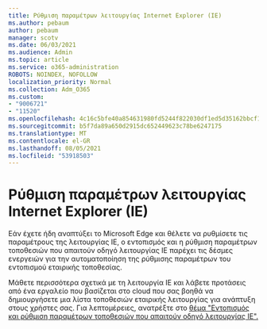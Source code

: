 ```yaml
---
title: Ρύθμιση παραμέτρων λειτουργίας Internet Explorer (IE)
ms.author: pebaum
author: pebaum
manager: scotv
ms.date: 06/03/2021
ms.audience: Admin
ms.topic: article
ms.service: o365-administration
ROBOTS: NOINDEX, NOFOLLOW
localization_priority: Normal
ms.collection: Adm_O365
ms.custom:
- "9006721"
- "11520"
ms.openlocfilehash: 4c16c5bfe40a854631980fd5244f822030df1ed5d35162bbcf19e4e989610ce3
ms.sourcegitcommit: b5f7da89a650d2915dc652449623c78be6247175
ms.translationtype: MT
ms.contentlocale: el-GR
ms.lasthandoff: 08/05/2021
ms.locfileid: "53918503"
---
```

# <a name="internet-explorer-ie-mode-configuration"></a>Ρύθμιση παραμέτρων λειτουργίας Internet Explorer (IE)

Εάν έχετε ήδη αναπτύξει το Microsoft Edge και θέλετε να ρυθμίσετε τις παραμέτρους της λειτουργίας IE, ο εντοπισμός και η ρύθμιση παραμέτρων τοποθεσιών που απαιτούν οδηγό λειτουργίας IE παρέχει τις δέσμες ενεργειών για την αυτοματοποίηση της ρύθμισης παραμέτρων του εντοπισμού εταιρικής τοποθεσίας. 

Μάθετε περισσότερα σχετικά με τη λειτουργία IE και λάβετε προτάσεις από ένα εργαλείο που βασίζεται στο cloud που σας βοηθά να δημιουργήσετε μια λίστα τοποθεσιών εταιρικής λειτουργίας για ανάπτυξη στους χρήστες σας. Για λεπτομέρειες, ανατρέξτε στο [θέμα "Εντοπισμός και ρύθμιση παραμέτρων τοποθεσιών που απαιτούν οδηγό λειτουργίας IE".](https://admin.microsoft.com/AdminPortal/Home?#/modernonboarding/configureiemode)